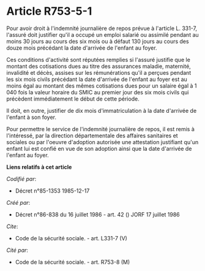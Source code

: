 # Article R753-5-1

Pour avoir droit à l'indemnité journalière de repos prévue à l'article L. 331-7, l'assuré doit justifier qu'il a occupé un
emploi salarié ou assimilé pendant au moins 30 jours au cours des six mois ou à défaut 130 jours au cours des douze mois
précédant la date d'arrivée de l'enfant au foyer. 

Ces conditions d'activité sont réputées remplies si l'assuré justifie que le montant des cotisations dues au titre des
assurances maladie, maternité, invalidité et décès, assises sur les rémunérations qu'il a perçues pendant les six mois civils
précédant la date d'arrivée de l'enfant au foyer est au moins égal au montant des mêmes cotisations dues pour un salaire égal
à 1 040 fois la valeur horaire du SMIC au premier jour des six mois civils qui précèdent immédiatement le début de cette
période. 

Il doit, en outre, justifier de dix mois d'immatriculation à la date d'arrivée de l'enfant à son foyer. 

Pour permettre le service de l'indemnité journalière de repos, il est remis à l'intéressé, par la direction départementale
des affaires sanitaires et sociales ou par l'oeuvre d'adoption autorisée une attestation justifiant qu'un enfant lui est
confié en vue de son adoption ainsi que la date d'arrivée de l'enfant au foyer.

**Liens relatifs à cet article**

_Codifié par_:

  - Décret n°85-1353 1985-12-17

_Créé par_:

  - Décret n°86-838 du 16 juillet 1986 - art. 42 () JORF 17 juillet 1986

_Cite_:

  - Code de la sécurité sociale. - art. L331-7 (V)

_Cité par_:

  - Code de la sécurité sociale. - art. R753-8 (M)

